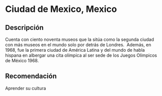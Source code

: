 # Ciudad de Mexico, Mexico

## Descripción
Cuenta con ciento noventa museos que la sitúa como la segunda ciudad con más museos en el mundo solo por detrás de Londres. ​ Además, en 1968, fue la primera ciudad de América Latina y del mundo de habla hispana en albergar una cita olímpica al ser sede de los Juegos Olímpicos de México 1968.

## Recomendación
Aprender su cultura